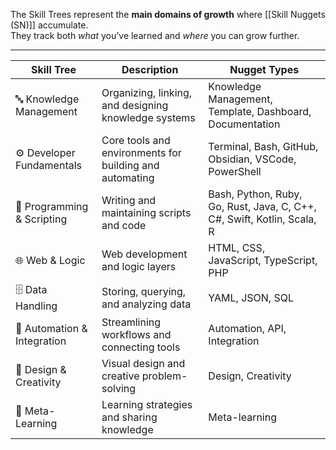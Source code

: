 The Skill Trees represent the **main domains of growth** where [[Skill Nuggets (SN)]] accumulate.  
They track both _what_ you’ve learned and _where_ you can grow further.

---

| Skill Tree                  | Description                                             | Nugget Types                                                            |
| --------------------------- | ------------------------------------------------------- | ----------------------------------------------------------------------- |
| 🔤 Knowledge Management     | Organizing, linking, and designing knowledge systems    | Knowledge Management, Template, Dashboard, Documentation                |
| ⚙ Developer Fundamentals    | Core tools and environments for building and automating | Terminal, Bash, GitHub, Obsidian, VSCode, PowerShell                    |
| 🐍 Programming & Scripting  | Writing and maintaining scripts and code                | Bash, Python, Ruby, Go, Rust, Java, C, C++, C#, Swift, Kotlin, Scala, R |
| 🌐 Web & Logic              | Web development and logic layers                        | HTML, CSS, JavaScript, TypeScript, PHP                                  |
| 🗄 Data Handling            | Storing, querying, and analyzing data                   | YAML, JSON, SQL                                                         |
| 🔌 Automation & Integration | Streamlining workflows and connecting tools             | Automation, API, Integration                                            |
| 🎨 Design & Creativity      | Visual design and creative problem-solving              | Design, Creativity                                                      |
| 🧭 Meta-Learning            | Learning strategies and sharing knowledge               | Meta-learning                                                           |
